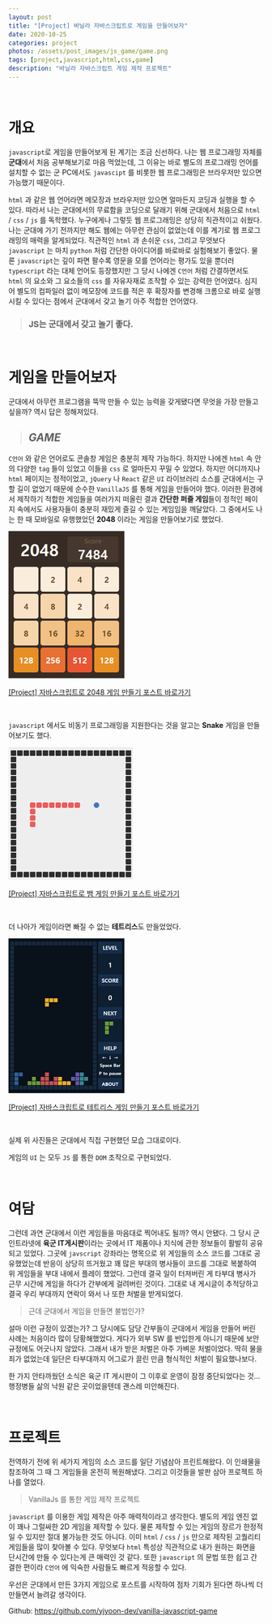 ```yaml
---
layout: post
title: "[Project] 바닐라 자바스크립트로 게임을 만들어보자"
date: 2020-10-25
categories: project
photos: /assets/post_images/js_game/game.png
tags: [project,javascript,html,css,game]
description: "바닐라 자바스크립트 게임 제작 프로젝트"
---
```


<br>

# 개요

`javascript`로 게임을 만들어보게 된 계기는 조금 신선하다. 나는 웹 프로그래밍 자체를 **군대**에서 처음 공부해보기로 마음 먹었는데, 그 이유는 바로 별도의 프로그래밍 언어를 설치할 수 없는 군 PC에서도 `javascipt` 를 비롯한 웹 프로그래밍은 브라우저만 있으면 가능했기 때문이다.

`html` 과 같은 웹 언어라면 메모장과 브라우저만 있으면 얼마든지 코딩과 실행을 할 수 있다. 따라서 나는 군대에서의 무료함을 코딩으로 달래기 위해 군대에서 처음으로 `html` / `css` / `js` 를 독학했다. 누구에게나 그렇듯 웹 프로그래밍은 상당히 직관적이고 쉬웠다. 나는 군대에 가기 전까지만 해도 웹에는 아무런 관심이 없었는데 이를 계기로 웹 프로그래밍의 매력을 알게되었다. 직관적인 `html` 과 손쉬운 `css`, 그리고 무엇보다 `javascript` 는 마치 `python` 처럼 간단한 아이디어를 바로바로 실험해보기 좋았다. 물론 `javascript`는 깊이 파면 팔수록 영문을 모를 언어라는 평가도 있을 뿐더러 `typescript` 라는 대체 언어도 등장했지만 그 당시 나에겐 `C언어` 처럼 간결하면서도 `html` 의 요소와 그 요소들의 `css` 를 자유자재로 조작할 수 있는 강력한 언어였다. 심지어 별도의 컴파일러 없이 메모장에 코드를 적은 후 확장자를 변경해 크롬으로 바로 실행시킬 수 있다는 점에서 군대에서 갖고 놀기 아주 적합한 언어였다.
<br>

> ### **JS는 군대에서 갖고 놀기 좋다.**

<br>

# 게임을 만들어보자

군대에서 아무런 프로그램을 뚝딱 만들 수 있는 능력을 갖게됐다면 무엇을 가장 만들고 싶을까? 역시 답은 정해져있다.

> ## ***GAME***

`C언어` 와 같은 언어로도 콘솔창 게임은 충분히 제작 가능하다. 하지만 나에겐 `html` 속 안의 다양한 `tag` 들이 있었고 이들을 `css` 로 얼마든지 꾸밀 수 있었다. 하지만 어디까지나 `html` 페이지는 정적이었고, `jQuery` 나 `React` 같은 `UI` 라이브러리 소스를 군대에서는 구할 길이 없었기 때문에 순수한 `VanillaJS` 를 통해 게임을 만들어야 했다. 이러한 환경에서 제작하기 적합한 게임들을 여러가지 떠올린 결과 **간단한 퍼즐 게임**들이 정적인 페이지 속에서도 사용자들이 충분히 재밌게 즐길 수 있는 게임임을 깨달았다. 그 중에서도 나는 한 때 모바일로 유행했었던 **2048** 이라는 게임을 만들어보기로 했었다.

![2048](/assets/post_images/js_game/ex_2048.png)

[[Project] 자바스크립트로 2048 게임 만들기 포스트 바로가기](https://yjyoon-dev.github.io/project/2020/11/13/jsgame-2048/)

<br>

`javascript` 에서도 비동기 프로그래밍을 지원한다는 것을 알고는 **Snake** 게임을 만들어보기도 했다.

![snake](/assets/post_images/js_game/ex_snake.png)

[[Project] 자바스크립트로 뱀 게임 만들기 포스트 바로가기](https://yjyoon-dev.github.io/project/2020/11/13/jsgame-snake/)

<br>

더 나아가 게임이라면 빠질 수 없는 **테트리스**도 만들었었다.

![tetris](/assets/post_images/js_game/ex_tetris.png)

[[Project] 자바스크립트로 테트리스 게임 만들기 포스트 바로가기](https://yjyoon-dev.github.io/project/2020/11/19/jsgame-tetris/)

<br>

실제 위 사진들은 군대에서 직접 구현했던 모습 그대로이다.

게임의 `UI` 는 모두 `JS` 를 통한 `DOM` 조작으로 구현되었다.

<br>

# 여담

그런데 과연 군대에서 이런 게임들을 마음대로 찍어내도 될까? 역시 안됐다. 그 당시 군 인트라넷에 **육군 IT게시판**이라는 곳에서 IT 제품이나 지식에 관한 정보들이 활발히 공유되고 있었다. 그곳에 `javscript` 강좌라는 명목으로 위 게임들의 소스 코드를 그대로 공유했었는데 반응이 상당히 뜨거웠고 꽤 많은 부대의 병사들이 코드를 그대로 복붙하여 위 게임들을 부대 내에서 플레이 했었다. 그런데 결국 일이 터져버린 게 타부대 병사가 근무 시간에 게임을 하다가 간부에게 걸려버린 것이다. 그대로 내 게시글이 추적당하고 결국 우리 부대까지 연락이 와서 나 또한 처벌을 받게되었다.

> 근데 군대에서 게임을 만들면 불법인가?

설마 이런 규정이 있겠는가? 그 당시에도 담당 간부들이 군대에서 게임을 만들어 버린 사례는 처음이라 많이 당황해했었다. 게다가 외부 SW 를 반입한게 아니기 때문에 보안 규정에도 어긋나지 않았다. 그래서 내가 받은 처벌은 아주 가벼운 처벌이었다. 딱히 물을 죄가 없었는데 일단은 타부대까지 어그로가 끌린 만큼 형식적인 처벌이 필요했나보다.

한 가지 안타까웠던 소식은 육군 IT 게시판이 그 이후로 운영이 잠정 중단되었다는 것... 행정병들 삶의 낙원 같은 곳이었을텐데 괜스레 미안해진다.

<br>

# 프로젝트

전역하기 전에 위 세가지 게임의 소스 코드를 일단 기념삼아 프린트해왔다. 이 인쇄물을 참조하여 그 때 그 게임들을 온전히 복원해냈다. 그리고 이것들을 발판 삼아 프로젝트 하나를 열었다.

> VanillaJs 를 통한 게임 제작 프로젝트

`javascript` 를 이용한 게임 제작은 아주 매력적이라고 생각한다. 별도의 게임 엔진 없이 꽤나 그럴싸한 2D 게임을 제작할 수 있다. 물론 제작할 수 있는 게임의 장르가 한정적일 수 있지만 절대 불가능한 것도 아니다. 이미 `html` / `css` / `js` 만으로 제작된 고퀄리티 게임들을 많이 찾아볼 수 있다. 무엇보다 `html` 특성상 직관적으로 내가 원하는 화면을 단시간에 만들 수 있다는게 큰 매력인 것 같다. 또한 `javascript` 의 문법 또한 쉽고 간결한 편이라 `C언어` 에 익숙한 사람들도 빠르게 적응할 수 있다.

우선은 군대에서 만든 3가지 게임으로 포스트를 시작하여 점차 기회가 된다면 하나씩 더 만들면서 늘려갈 생각이다.

Github: <https://github.com/yjyoon-dev/vanilla-javascript-game>





